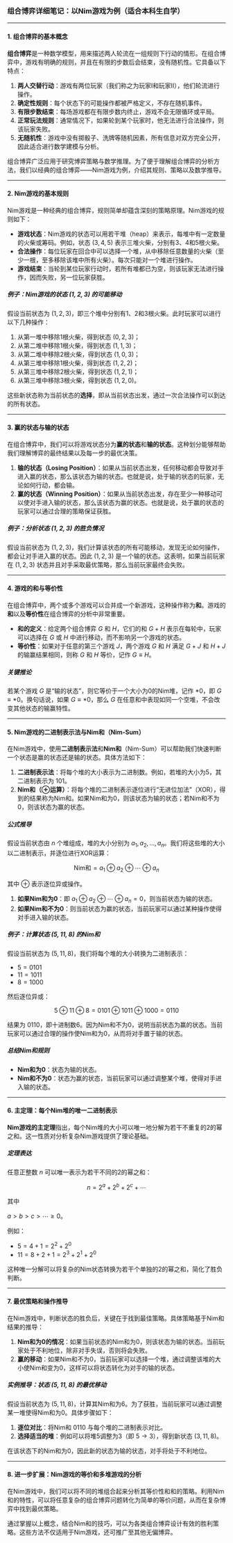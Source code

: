 ### 组合博弈详细笔记：以Nim游戏为例（适合本科生自学）

---

#### 1. 组合博弈的基本概念

**组合博弈**是一种数学模型，用来描述两人轮流在一组规则下行动的情形。在组合博弈中，游戏有明确的规则，并且在有限的步数后会结束，没有随机性。它具备以下特点：

1. **两人交替行动**：游戏有两位玩家（我们称之为玩家I和玩家II），他们轮流进行操作。
2. **确定性规则**：每个状态下的可能操作都被严格定义，不存在随机事件。
3. **有限步数结束**：每场游戏都在有限步数内终止，游戏不会无限循环或平局。
4. **正常玩法规则**：通常情况下，如果轮到某个玩家时，他无法进行合法操作，则该玩家失败。
5. **无随机性**：游戏中没有掷骰子、洗牌等随机因素，所有信息对双方完全公开，因此适合进行数学建模与分析。

组合博弈广泛应用于研究博弈策略与数学推理。为了便于理解组合博弈的分析方法，我们以经典的组合博弈——Nim游戏为例，介绍其规则、策略以及数学推导。

---

#### 2. Nim游戏的基本规则

Nim游戏是一种经典的组合博弈，规则简单却蕴含深刻的策略原理。Nim游戏的规则如下：

- **游戏状态**：Nim游戏的状态可以用若干堆（heap）来表示，每堆中有一定数量的火柴或筹码。例如，状态 $(3, 4, 5)$ 表示三堆火柴，分别有3、4和5根火柴。
- **合法操作**：每位玩家在回合中可以选择一个堆，从中移除任意数量的火柴（至少一根，至多移除该堆中所有火柴）。每次只能对一个堆进行操作。
- **游戏结束**：当轮到某位玩家行动时，若所有堆都已为空，则该玩家无法进行操作，因而失败，另一位玩家获胜。

##### 例子：Nim游戏的状态 $(1, 2, 3)$ 的可能移动

假设当前状态为 $(1, 2, 3)$，即三个堆中分别有1、2和3根火柴。此时玩家可以进行以下几种操作：

1. 从第一堆中移除1根火柴，得到状态 $(0, 2, 3)$；
2. 从第二堆中移除1根火柴，得到状态 $(1, 1, 3)$；
3. 从第二堆中移除2根火柴，得到状态 $(1, 0, 3)$；
4. 从第三堆中移除1根火柴，得到状态 $(1, 2, 2)$；
5. 从第三堆中移除2根火柴，得到状态 $(1, 2, 1)$；
6. 从第三堆中移除3根火柴，得到状态 $(1, 2, 0)$。

这些新状态称为当前状态的**选择**，即从当前状态出发，通过一次合法操作可以到达的所有状态。

---

#### 3. 赢的状态与输的状态

在组合博弈中，我们可以将游戏状态分为**赢的状态**和**输的状态**。这种划分能够帮助我们理解博弈的最终结果以及每一步的最优决策。

1. **输的状态（Losing Position）**：如果从当前状态出发，任何移动都会导致对手进入赢的状态，那么该状态为输的状态。也就是说，处于输的状态的玩家，无论如何行动，都会输。
2. **赢的状态（Winning Position）**：如果从当前状态出发，存在至少一种移动可以使对手进入输的状态，那么该状态为赢的状态。也就是说，处于赢的状态的玩家可以通过合理的策略保证获胜。

##### 例子：分析状态 $(1, 2, 3)$ 的胜负情况

假设当前状态为 $(1, 2, 3)$，我们计算该状态的所有可能移动，发现无论如何操作，都会让对手进入赢的状态。因此 $(1, 2, 3)$ 是一个输的状态。这表明，如果当前玩家在 $(1, 2, 3)$ 状态并且对手采取最优策略，那么当前玩家最终会失败。

---

#### 4. 游戏的和与等价性

在组合博弈中，两个或多个游戏可以合并成一个新游戏，这种操作称为**和**。游戏的**和**以及**等价性**在组合博弈的分析中非常重要。

- **和的定义**：给定两个组合博弈 $G$ 和 $H$，它们的和 $G + H$ 表示在每轮中，玩家可以选择在 $G$ 或 $H$ 中进行移动，而不影响另一个游戏的状态。
- **等价性**：如果对于任意的第三个游戏 $J$，两个游戏 $G$ 和 $H$ 满足 $G + J$ 和 $H + J$ 的输赢结果相同，则称 $G$ 和 $H$ 等价，记作 $G \equiv H$。

##### 关键推论
若某个游戏 $G$ 是“输的状态”，则它等价于一个大小为0的Nim堆，记作 $*0$，即 $G \equiv *0$。换句话说，如果 $G \equiv *0$，那么 $G$ 在任意和中表现如同一个空堆，不会改变其他状态的输赢特性。

---

#### 5. Nim游戏的二进制表示法与Nim和（Nim-Sum）

在Nim游戏中，使用**二进制表示法**和**Nim和**（Nim-Sum）可以帮助我们快速判断一个状态是赢的状态还是输的状态。具体方法如下：

1. **二进制表示法**：将每个堆的大小表示为二进制数。例如，若堆的大小为5，其二进制表示为 $101$。
2. **Nim和（⊕运算）**：将每个堆的二进制表示逐位进行“无进位加法”（XOR），得到的结果称为Nim和。如果Nim和为0，则该状态为输的状态；若Nim和不为0，则该状态为赢的状态。

##### 公式推导

假设当前状态由 $n$ 个堆组成，堆的大小分别为 $a_1, a_2, \dots, a_n$。我们将这些堆的大小以二进制表示，并逐位进行XOR运算：

$$
\text{Nim和} = a_1 \oplus a_2 \oplus \cdots \oplus a_n
$$

其中 $\oplus$ 表示逐位异或操作。

1. **如果Nim和为0**：即 $a_1 \oplus a_2 \oplus \cdots \oplus a_n = 0$，则当前状态为输的状态。
2. **如果Nim和不为0**：则当前状态为赢的状态，当前玩家可以通过某种操作使得对手进入输的状态。

##### 例子：计算状态 $(5, 11, 8)$ 的Nim和

假设当前状态为 $(5, 11, 8)$，我们将每个堆的大小转换为二进制表示：

- $5 = 0101$
- $11 = 1011$
- $8 = 1000$

然后逐位异或：

$$
5 \oplus 11 \oplus 8 = 0101 \oplus 1011 \oplus 1000 = 0110
$$

结果为 $0110$，即十进制数6。因为Nim和不为0，说明当前状态为赢的状态。当前玩家可以通过合理的操作使Nim和为0，从而将对手置于输的状态。

##### 总结Nim和规则
- **Nim和为0**：状态为输的状态。
- **Nim和不为0**：状态为赢的状态，当前玩家可以通过调整某个堆，使得对手进入输的状态。

---

#### 6. 主定理：每个Nim堆的唯一二进制表示

**Nim游戏的主定理**指出，每个Nim堆的大小可以唯一地分解为若干不重复的2的幂之和。这一性质对分析复杂Nim游戏提供了理论基础。

##### 定理表达

任意正整数 $n$ 可以唯一表示为若干不同的2的幂之和：

$$
n = 2^{a} + 2^{b} + 2^{c} + \cdots
$$

其中

 $a > b > c > \cdots \geq 0$。

例如：
- $5 = 4 + 1 = 2^2 + 2^0$
- $11 = 8 + 2 + 1 = 2^3 + 2^1 + 2^0$

这种唯一分解可以将复杂的Nim状态转换为若干个单独的2的幂之和，简化了胜负判断。

---

#### 7. 最优策略和操作推导

在Nim游戏中，判断状态的胜负后，关键在于找到最佳策略。具体策略基于Nim和结果的推导：

1. **Nim和为0的情况**：如果当前状态的Nim和为0，则该状态为输的状态。当前玩家处于不利地位，除非对手失误，否则将会失败。
2. **赢的移动**：如果Nim和不为0，当前玩家可以选择一个堆，通过调整该堆的大小使Nim和变为0，这样可以将状态转化为对手的输的状态。

##### 实例推导：状态 $(5, 11, 8)$ 的最优移动

假设当前状态为 $(5, 11, 8)$，计算其Nim和为6。为了获胜，当前玩家可以通过调整某一堆使得Nim和为0。具体步骤如下：

1. **逐位对比**：将Nim和 $0110$ 与每个堆的二进制表示对比。
2. **选择适当的堆**：例如可以将堆5调整为3（即 $5 \to 3$），得到新状态 $(3, 11, 8)$。

在该状态下的Nim和为0，因此新的状态为输的状态，对手将处于不利地位。

---

#### 8. 进一步扩展：Nim游戏的等价和多堆游戏的分析

在Nim游戏中，我们可以将不同的堆组合起来分析其等价性和和的策略。利用Nim和的特性，可以将任意复杂的组合博弈问题转化为简单的等价问题，从而在复杂博弈中找到最优策略。

通过掌握以上概念，结合Nim和的技巧，可以为各类组合博弈设计有效的胜利策略。这些方法不仅适用于Nim游戏，还可推广至其他无偏博弈。